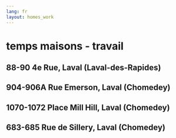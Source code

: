```yaml
---
lang: fr
layout: homes_work
---
```

# temps maisons - travail
## 88-90 4e Rue, Laval (Laval-des-Rapides)
<span style="display: none;" data-jl-person="jeremy jay" markdown="1"> 
40 minutes
<span style="display: none;" data-jl-type="person">
  (Jérémy)
</span>
</span>
<span style="display: none;" data-jl-person="joanna jo" markdown="1">
  40 minutes
<span style="display: none;" data-jl-type="person">
  (Joanna)
</span>
</span>

## 904-906A Rue Emerson, Laval (Chomedey)
<span style="display: none;" data-jl-person="jeremy jay" markdown="1"> 
60 minutes
<span style="display: none;" data-jl-type="person">
  (Jérémy)
</span>
</span>
<span style="display: none;" data-jl-person="joanna jo" markdown="1">
  45 minutes
<span style="display: none;" data-jl-type="person">
  (Joanna)
</span>
</span>

## 1070-1072 Place Mill Hill, Laval (Chomedey)
<span style="display: none;" data-jl-person="jeremy jay" markdown="1"> 
60 minutes
<span style="display: none;" data-jl-type="person">
  (Jérémy)
</span>
</span>
<span style="display: none;" data-jl-person="joanna jo" markdown="1">
  45 minutes
<span style="display: none;" data-jl-type="person">
  (Joanna)
</span>
</span>

## 683-685 Rue de Sillery, Laval (Chomedey)
<span style="display: none;" data-jl-person="jeremy jay" markdown="1"> 
60 minutes
<span style="display: none;" data-jl-type="person">
  (Jérémy)
</span>
</span>
<span style="display: none;" data-jl-person="joanna jo" markdown="1">
  30 minutes
<span style="display: none;" data-jl-type="person">
  (Joanna)
</span>
</span>